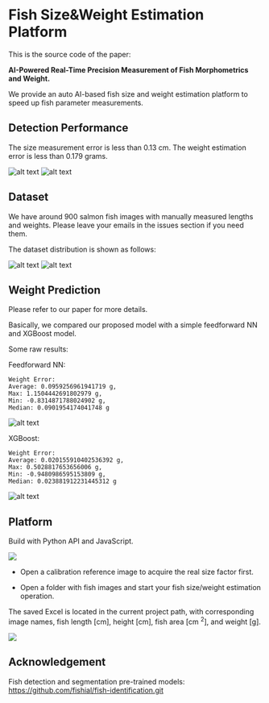 # Fish Size&Weight Estimation Platform

This is the source code of the paper:

**AI-Powered Real-Time Precision Measurement of Fish Morphometrics and Weight.**

We provide an auto AI-based fish size and weight estimation platform to speed up fish parameter measurements.

<!-- Overall Process in the paper:
<img src="paper_image/Screenshot from 2025-02-17 12-34-17.png"> -->

## Detection Performance
The size measurement error is less than 0.13 cm. The weight estimation error is less than 0.179 grams. 

![alt text](paper_image/length_error_eval.png "Title")
![alt text](paper_image/weight_error_eval.png "Title")

## Dataset

We have around 900 salmon fish images with manually measured lengths and weights. Please leave your emails in the issues section if you need them. 

The dataset distribution is shown as follows:

![alt text](paper_image/weight_data_sum.png "Title")
![alt text](paper_image/length_data_sum.png "Title")

## Weight Prediction
Please refer to our paper for more details. 

Basically, we compared our proposed model with a simple feedforward NN and XGBoost model.

Some raw results:

Feedforward NN:

    Weight Error:
    Average: 0.0959256961941719 g, 
    Max: 1.1504442691802979 g, 
    Min: -0.8314871788024902 g, 
    Median: 0.0901954174041748 g

![alt text](NN_result.png "Title")

XGBoost:

    Weight Error:
    Average: 0.020155910402536392 g, 
    Max: 0.5028817653656006 g, 
    Min: -0.9480986595153809 g, 
    Median: 0.023881912231445312 g

![alt text](XGBoost_result.png "Title")


## Platform 
Build with Python API and JavaScript.

<img src="paper_image/Screenshot from 2025-02-11 15-12-15.png" >

* Open a calibration reference image to acquire the real size factor first.


* Open a folder with fish images and start your fish size/weight estimation operation.


The saved Excel is located in the current project path, with corresponding image names, fish length [cm], height [cm], fish area [cm $^2$], and weight [g].

<img src="paper_image/Screenshot from 2025-02-11 15-08-56.png">
<!-- <img src="paper_image/Screenshot from 2025-02-11 15-08-56.png" width="250" height="200"> -->

## Acknowledgement
Fish detection and segmentation pre-trained models:
https://github.com/fishial/fish-identification.git

